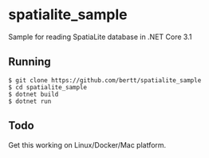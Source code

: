 # spatialite_sample

Sample for reading SpatiaLite database in .NET Core 3.1 

## Running

```
$ git clone https://github.com/bertt/spatialite_sample
$ cd spatialite_sample
$ dotnet build
$ dotnet run
```

## Todo

Get this working on Linux/Docker/Mac platform.


